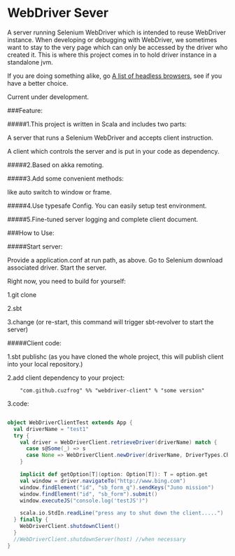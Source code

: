 # WebDriver Sever

A server running Selenium WebDriver which is intended to reuse WebDriver instance.
When developing or debugging with WebDriver, we sometimes want to stay to the very page which can only be accessed by the driver who created it.
This is where this project comes in to hold driver instance in a standalone jvm.

If you are doing something alike, go [A list of headless browsers](http://www.asad.pw/HeadlessBrowsers/), see if you have a better choice.

Current under development.

###Feature:

#####1.This project is written in Scala and includes two parts:

A server that runs a Selenium WebDriver and accepts client instruction.

A client which controls the server and is put in your code as dependency.

#####2.Based on akka remoting.

#####3.Add some convenient methods:

like auto switch to window or frame.

#####4.Use typesafe Config. You can easily setup test environment.

#####5.Fine-tuned server logging and complete client document.

###How to Use:

#####Start server:

Provide a application.conf at run path, as above. Go to Selenium download associated driver. Start the server.

Right now, you need to build for yourself:

1.git clone

2.sbt

3.change (or re-start, this command will trigger sbt-revolver to start the server)

#####Client code:

1.sbt publishc  (as you have cloned the whole project, this will publish client into your local repository.)

2.add client dependency to your project:

        "com.github.cuzfrog" %% "webdriver-client" % "some version"

3.code:
```scala

object WebDriverClientTest extends App {
  val driverName = "test1"
  try {
    val driver = WebDriverClient.retrieveDriver(driverName) match {
      case s@Some(_) => s
      case None => WebDriverClient.newDriver(driverName, DriverTypes.Chrome)
    }

    implicit def getOption[T](option: Option[T]): T = option.get
    val window = driver.navigateTo("http://www.bing.com")
    window.findElement("id", "sb_form_q").sendKeys("Juno mission")
    window.findElement("id", "sb_form").submit()
    window.executeJS("console.log('testJS')")

    scala.io.StdIn.readLine("press any to shut down the client.....")
  } finally {
    WebDriverClient.shutdownClient()
  }
  //WebDriverClient.shutdownServer(host) //when necessary
}
```


